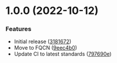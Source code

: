 # 1.0.0 (2022-10-12)


### Features

* Initial release ([3181672](https://github.com/de-it-krachten/ansible-role-wordpress/commit/31816727ea4a6189651ed72fa1f72fde20cca31c))
* Move to FQCN ([9eec4b0](https://github.com/de-it-krachten/ansible-role-wordpress/commit/9eec4b011dab7b5a846cf4a893bdc6ef150213e9))
* Update CI to latest standards ([797690e](https://github.com/de-it-krachten/ansible-role-wordpress/commit/797690efc659369d2db1418d78c4e9ab3ce9c3ae))
